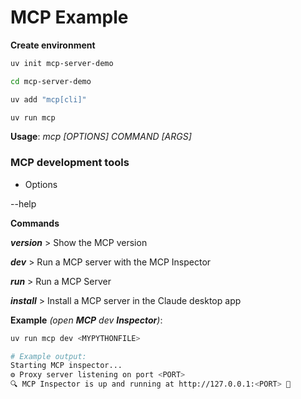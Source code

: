 # MCP Example 

**Create environment**
```Bash
uv init mcp-server-demo

cd mcp-server-demo
```

```Bash
uv add "mcp[cli]"
```

```bash
uv run mcp
```

**Usage**: _mcp [OPTIONS] COMMAND [ARGS]_

### MCP development tools

- Options

--help

**Commands**

_**version**_   > Show the MCP version

_**dev**_   > Run a MCP server with the MCP Inspector

_**run**_   > Run a MCP Server

_**install**_   > Install a MCP server in the Claude desktop app

**Example** _(open **MCP** dev **Inspector**)_:
```Bash
uv run mcp dev <MYPYTHONFILE>

# Example output:
Starting MCP inspector...
⚙️ Proxy server listening on port <PORT>
🔍 MCP Inspector is up and running at http://127.0.0.1:<PORT> 🚀

```